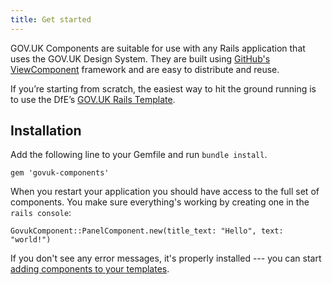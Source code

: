 ```yaml
---
title: Get started
---
```


GOV.UK Components are suitable for use with any Rails application that uses the
GOV.UK Design System. They are built using [GitHub's ViewComponent](https://viewcomponent.org/)
framework and are easy to distribute and reuse.

If you’re starting from scratch, the easiest way to hit the ground running is
to use the DfE’s [GOV.UK Rails Template](https://github.com/DFE-Digital/rails-template).

## Installation

Add the following line to your Gemfile and run `bundle install`.

```language-ruby
gem 'govuk-components'
```

When you restart your application you should have access to the full set of
components. You make sure everything's working by creating one in the
`rails console`:

```language-ruby
GovukComponent::PanelComponent.new(title_text: "Hello", text: "world!")
```

If you don't see any error messages, it's properly installed --- you can start
[adding components to your templates](/introduction/using-components).
